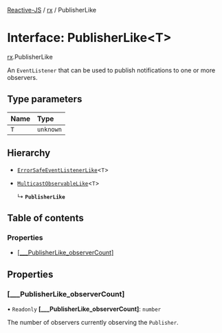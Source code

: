 [Reactive-JS](../README.md) / [rx](../modules/rx.md) / PublisherLike

# Interface: PublisherLike<T\>

[rx](../modules/rx.md).PublisherLike

An `EventListener` that can be used to publish notifications to one or more observers.

## Type parameters

| Name | Type |
| :------ | :------ |
| `T` | `unknown` |

## Hierarchy

- [`ErrorSafeEventListenerLike`](util.ErrorSafeEventListenerLike.md)<`T`\>

- [`MulticastObservableLike`](rx.MulticastObservableLike.md)<`T`\>

  ↳ **`PublisherLike`**

## Table of contents

### Properties

- [[\_\_\_PublisherLike\_observerCount]](rx.PublisherLike.md#[___publisherlike_observercount])

## Properties

### [\_\_\_PublisherLike\_observerCount]

• `Readonly` **[\_\_\_PublisherLike\_observerCount]**: `number`

The number of observers currently observing the `Publisher`.
